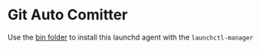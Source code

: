 # Git Auto Comitter

Use the [bin folder](https://github.com/josep11/bin-folder) to install this launchd agent with the `launchctl-manager`
